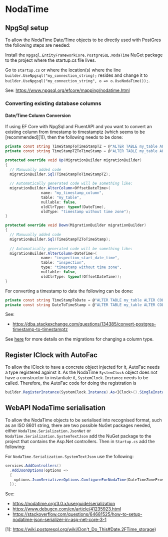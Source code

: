 # NodaTime

## NpgSql setup
To allow the NodaTime Date/Time objects to be directly used with PostGres the following steps are needed:

Install the `Npgsql.EntityFrameworkCore.PostgreSQL.NodaTime` NuGet package to the project where the startup.cs file lives.

Go to `startup.cs` or where the location(s) where the line `builder.UseNpgsql("my_connection_string);` resides and change it to
`builder.UseNpgsql("my_connection_string", o => o.UseNodaTime());`.

See: https://www.npgsql.org/efcore/mapping/nodatime.html

### Converting existing database columns

#### Date/Time Column Conversion
If using EF Core with NpgSql and FluentAPI and you want to convert an existing column from timestamp to timestamptz (which seems to be [recommended][1]), then the following needs to be done:

```C#
private const string TimeStampToTimeStampTZ = @"ALTER TABLE my_table ALTER COLUMN my_timestamp_column TYPE timestamptz USING my_timestamp_column AT TIME ZONE 'Pacific/Auckland'";
private const string TimeStampTZToTimeStamp = @"ALTER TABLE my_table ALTER COLUMN my_timestamp_column TYPE timestamp(0) USING my_timestamp_column::timestamp";

protected override void Up(MigrationBuilder migrationBuilder)
{
  // Manuually added code
  migrationBuilder.Sql(TimeStampToTimeStampTZ);
  
  // Automatically generated code will be something like:
  migrationBuilder.AlterColumn<OffsetDateTime>(
                name: "my_timestamp_column",
                table: "my_table",
                nullable: false,
                oldClrType: typeof(DateTime),
                oldType: "timestamp without time zone");
}

protected override void Down(MigrationBuilder migrationBuilder)
{
  // Manuually added code
  migrationBuilder.Sql(TimeStampTZToTimeStamp);
  
  // Automatically generated code will be something like:
  migrationBuilder.AlterColumn<DateTime>(
                name: "inspection_start_date_time",
                table: "inspection",
                type: "timestamp without time zone",
                nullable: false,
                oldClrType: typeof(OffsetDateTime));
}
```

For converting a timestamp to date the following can be done:

```C#
private const string TimeStampToDate = @"ALTER TABLE my_table ALTER COLUMN my_date_column TYPE date USING my_date_column::date";
private const string DateToTimeStamp = @"ALTER TABLE my_table ALTER COLUMN my_date_column TYPE timestamp(0) USING my_date_column::timestamp";
```

See:
 - https://dba.stackexchange.com/questions/134385/convert-postgres-timestamp-to-timestamptz

See [here](EntityFramework/Migrations.md#change-column-type) for more details on the migrations for changing a column type.


## Register IClock with AutoFac
To allow the IClock to have a concrete object injected for it, AutoFac needs a type registered against it.
As the NodaTime `SystemClock` object does not have a constructor to instantiate it, `SystemClock.Instance` needs to be called.
Therefore, the AutoFac code for doing the registration is
```C#
builder.RegisterInstance(SystemClock.Instance).As<IClock>().SingleInstance();
```

## WebAPI NodaTime serialisation
To allow the NodaTime objects to be serialised into recognised format, such as an ISO 8601 string, there are two possible NuGet packages needed,
either `NodaTime.Serialization.JsonNet` or `NodaTime.Serialization.SystemTextJson`
add the  NuGet package to the project that contains the Asp.Net controllers. Then in `Startup.cs` add the following:

For `NodaTime.Serialization.SystemTextJson` use the following:
```C#
services.AddControllers()
  .AddJsonOptions(options =>
  {
    options.JsonSerializerOptions.ConfigureForNodaTime(DateTimeZoneProviders.Tzdb);
  });
```

See: 
- https://nodatime.org/3.0.x/userguide/serialization
- https://www.debugcn.com/en/article/41235923.html
- https://stackoverflow.com/questions/64681525/how-to-setup-nodatime-json-serializer-in-asp-net-core-3-1

[1]: https://wiki.postgresql.org/wiki/Don't_Do_This#Date.2FTime_storage)
